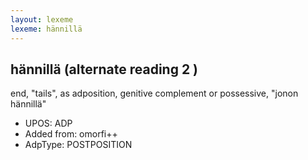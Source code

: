 ```yaml
---
layout: lexeme
lexeme: hännillä
---
```


## hännillä (alternate reading 2 )

end, "tails", as adposition, genitive complement or possessive, "jonon hännillä"
* UPOS:  ADP
* Added from:  omorfi++
* AdpType:  POSTPOSITION

